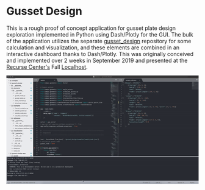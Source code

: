 # Gusset Design

This is a rough proof of concept application for gusset plate design exploration implemented in Python using Dash/Plotly for the GUI. The bulk of the application utilizes the separate [gusset_design](https://github.com/m-clare/gusset_design) repository  for some calculation and visualization, and these elements are combined in an interactive dashboard thanks to Dash/Plotly. This was originally conceived and implemented over 2 weeks in September 2019 and presented at the [Recurse Center's](www.recurse.com) Fall [Localhost](https://www.recurse.com/events/localhost-lightning-talks-september-2019).

![sample behavior](assets/gusset_dash.gif)
